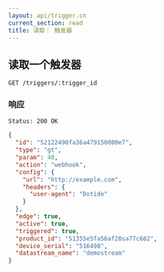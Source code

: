 ```yaml
---
layout: api/trigger.cn
current_section: read
title: 读取｜ 触发器
---
```


## 读取一个触发器

    GET /triggers/:trigger_id

### 响应

    Status: 200 OK

```json
{
  "id": "52122490fa36a479150000e7",
  "type": "gt",
  "param": 40,
  "action": "webhook",
  "config": {
    "url": "http://example.com",
    "headers": {
      "user-agent": "Dotide"
    }
  },
  "edge": true,
  "active": true,
  "triggered": true,
  "product_id": "51355e5fa56af20sa77c682",
  "device_serial": "516498",
  "datastream_name": "demostream"
}
```
